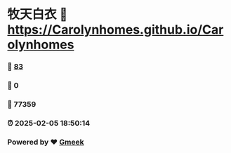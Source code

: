 # 牧天白衣 :link: https://Carolynhomes.github.io/Carolynhomes 
### :page_facing_up: [83](https://Carolynhomes.github.io/Carolynhomes/tag.html) 
### :speech_balloon: 0 
### :hibiscus: 77359 
### :alarm_clock: 2025-02-05 18:50:14 
### Powered by :heart: [Gmeek](https://github.com/Meekdai/Gmeek)
